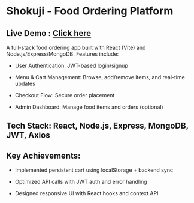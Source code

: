 # Shokuji - Food Ordering Platform

## Live Demo : [Click here](https://sumiyabarsha.github.io/)

A full-stack food ordering app built with React (Vite) and Node.js/Express/MongoDB. Features include:

   - User Authentication: JWT-based login/signup

   - Menu & Cart Management: Browse, add/remove items, and real-time updates

   - Checkout Flow: Secure order placement

   - Admin Dashboard: Manage food items and orders (optional)

## Tech Stack: React, Node.js, Express, MongoDB, JWT, Axios

## Key Achievements:

   - Implemented persistent cart using localStorage + backend sync

   - Optimized API calls with JWT auth and error handling

   - Designed responsive UI with React hooks and context API
